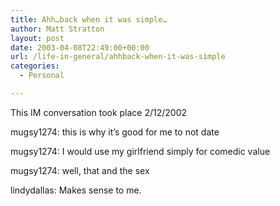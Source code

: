 ```yaml
---
title: Ahh…back when it was simple…
author: Matt Stratton
layout: post
date: 2003-04-08T22:49:00+00:00
url: /life-in-general/ahhback-when-it-was-simple
categories:
  - Personal

---
```

This IM conversation took place 2/12/2002

mugsy1274: this is why it&#8217;s good for me to not date
  
mugsy1274: I would use my girlfriend simply for comedic value
  
mugsy1274: well, that and the sex
  
lindydallas: Makes sense to me.